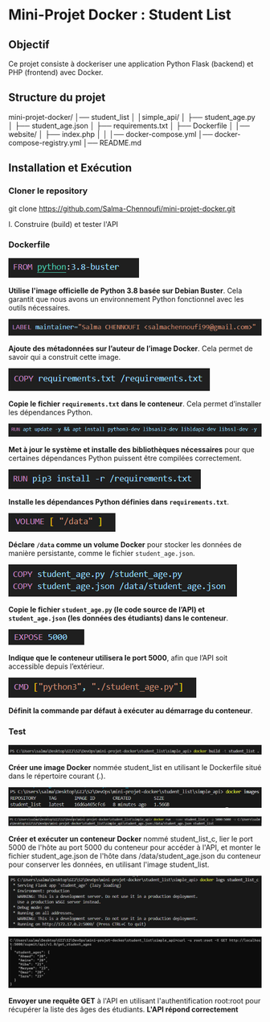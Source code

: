 #  Mini-Projet Docker : Student List

##  Objectif
Ce projet consiste à dockeriser une application Python Flask (backend) et PHP (frontend) avec Docker.

##  Structure du projet
mini-projet-docker/
│── student_list
│   │simple_api/
│       ├── student_age.py
│       ├── student_age.json
│       ├── requirements.txt
│       ├── Dockerfile
│
│── website/
│   ├── index.php
│ 
│
│── docker-compose.yml
│── docker-compose-registry.yml
│── README.md


## Installation et Exécution
###  Cloner le repository

git clone https://github.com/Salma-Chennoufi/mini-projet-docker.git

I. Construire (build) et tester l'API

###  Dockerfile 

![](image-1.png)

**Utilise l'image officielle de Python 3.8 basée sur Debian Buster**. Cela garantit que nous avons un environnement Python fonctionnel avec les outils nécessaires.

![](image-2.png)

 **Ajoute des métadonnées sur l’auteur de l’image Docker**. Cela permet de savoir qui a construit cette image.

![](image-3.png)

**Copie le fichier `requirements.txt` dans le conteneur**. Cela permet d’installer les dépendances Python.

![](image-4.png)

**Met à jour le système et installe des bibliothèques nécessaires** pour que certaines dépendances Python puissent être compilées correctement.

![](image-5.png)

**Installe les dépendances Python définies dans `requirements.txt`**.

![](image-6.png)

**Déclare `/data` comme un volume Docker** pour stocker les données de manière persistante, comme le fichier `student_age.json`.

![](image-7.png)

**Copie le fichier `student_age.py` (le code source de l’API) et `student_age.json` (les données des étudiants) dans le conteneur**.

![](image-8.png)

**Indique que le conteneur utilisera le port 5000**, afin que l’API soit accessible depuis l’extérieur.

![](image-9.png)

**Définit la commande par défaut à exécuter au démarrage du conteneur**. 

### Test

![](image-10.png)

**Créer une image Docker** nommée student_list en utilisant le Dockerfile situé dans le répertoire courant (.).

![](image-11.png)


![](image-12.png)

 **Créer et exécuter un conteneur Docker** nommé student_list_c, lier le port 5000 de l'hôte au port 5000 du conteneur pour accéder à l'API, et monter le fichier student_age.json de l'hôte dans /data/student_age.json du conteneur pour conserver les données, en utilisant l'image student_list.


![](image-13.png)

![](image-14.png)

**Envoyer une requête GET** à l'API en utilisant l'authentification root:root pour récupérer la liste des âges des étudiants.
**L'API répond correctement**

